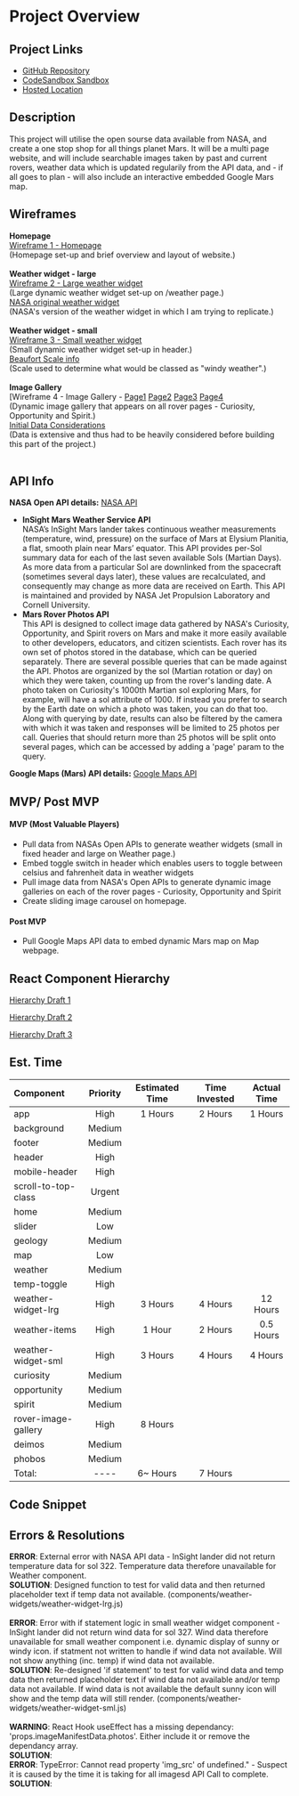 # Project Overview

## Project Links

- [GitHub Repository](https://github.com/joeyhutchinson/react-project-v2)<br/>
- [CodeSandbox Sandbox](https://codesandbox.io/s/github/joeyhutchinson/react-project-v2)<br/>
- [Hosted Location]()<br/>

## Description

This project will utilise the open sourse data available from NASA, and create a one stop shop for all things planet Mars. It will be a multi page website, and will include searchable images taken by past and current rovers, weather data which is updated regularily from the API data, and - if all goes to plan - will also include an interactive embedded Google Mars map. <br/>

## Wireframes
**Homepage**<br/>
[Wireframe 1 - Homepage](https://photos.google.com/share/AF1QipMwMH7_znQlQ6FihfwVoP3q7yiKVvB8rx86eK0r5B7xNnE1O0N2Gc8Q3nbpsMsDqA?key=RERmXzlZWkRvNmV2Q2JSZkZJbUdyWDllVWhGQ2tR)<br/>
(Homepage set-up and brief overview and layout of website.)<br/><br/>
**Weather widget - large**<br/>
[Wireframe 2 - Large weather widget](https://photos.app.goo.gl/fjddEykfgrUSte257)<br/>
(Large dynamic weather widget set-up on /weather page.)<br/>
[NASA original weather widget](https://mars.nasa.gov/insight/weather/)<br/>
(NASA's version of the weather widget in which I am trying to replicate.)<br/><br/>
**Weather widget - small**<br/>
[Wireframe 3 - Small weather widget](https://photos.app.goo.gl/KwRZbjRRBizgCTLT9)<br/>
(Small dynamic weather widget set-up in header.)<br/>
[Beaufort Scale info](https://en.wikipedia.org/wiki/Beaufort_scale)<br/>
(Scale used to determine what would be classed as "windy weather".)<br/><br/>
**Image Gallery**<br/>
[Wireframe 4 - Image Gallery - [Page1](https://photos.google.com/photo/AF1QipOrqghVA5iReWWFsRYlGjvOTNBMvy0JDf8CvUgh) [Page2](https://photos.google.com/photo/AF1QipOxdLBouTdK0Ru4ZaZNCqLJ4b2gh-pDZzzQG_8p) [Page3](https://photos.google.com/photo/AF1QipOjnzbpnJ7tBPi-KvsQ4UsV988glry0S890rQnt) [Page4](https://photos.google.com/photo/AF1QipOLQew6wGPSSyL-0tUUNedbeYQLIsZQrXCf-Dkw)<br/>
(Dynamic image gallery that appears on all rover pages - Curiosity, Opportunity and Spirit.)<br/>
[Initial Data Considerations](https://photos.google.com/album/AF1QipPEFVTSUa1KCMoMW-Zyf7JQLRd19eIVpqeKOE0e/photo/AF1QipMGjbnhVt2cL22bp0OT9dPxg5niOufVyYjMuQbF)<br/>
(Data is extensive and thus had to be heavily considered before building this part of the project.)<br/><br/>

## API Info

**NASA Open API details:** [NASA API](https://api.nasa.gov/)<br/>

- **InSight Mars Weather Service API**<br/>
  NASA’s InSight Mars lander takes continuous weather measurements (temperature, wind, pressure) on the surface of Mars at Elysium Planitia, a flat, smooth plain near Mars’ equator. This API provides per-Sol summary data for each of the last seven available Sols (Martian Days). As more data from a particular Sol are downlinked from the spacecraft (sometimes several days later), these values are recalculated, and consequently may change as more data are received on Earth. This API is maintained and provided by NASA Jet Propulsion Laboratory and Cornell University.<br/>
- **Mars Rover Photos API**<br/>
  This API is designed to collect image data gathered by NASA's Curiosity, Opportunity, and Spirit rovers on Mars and make it more easily available to other developers, educators, and citizen scientists. Each rover has its own set of photos stored in the database, which can be queried separately. There are several possible queries that can be made against the API. Photos are organized by the sol (Martian rotation or day) on which they were taken, counting up from the rover's landing date. A photo taken on Curiosity's 1000th Martian sol exploring Mars, for example, will have a sol attribute of 1000. If instead you prefer to search by the Earth date on which a photo was taken, you can do that too. Along with querying by date, results can also be filtered by the camera with which it was taken and responses will be limited to 25 photos per call. Queries that should return more than 25 photos will be split onto several pages, which can be accessed by adding a 'page' param to the query.<br/>

**Google Maps (Mars) API details:** [Google Maps API]()<br/>

## MVP/ Post MVP

#### MVP (Most Valuable Players)

- Pull data from NASAs Open APIs to generate weather widgets (small in fixed header and large on Weather page.)
- Embed toggle switch in header which enables users to toggle between celsius and fahrenheit data in weather widgets
- Pull image data from NASA's Open APIs to generate dynamic image galleries on each of the rover pages - Curiosity, Opportunity and Spirit
- Create sliding image carousel on homepage.

#### Post MVP

- Pull Google Maps API data to embed dynamic Mars map on Map webpage.

## React Component Hierarchy

[Hierarchy Draft 1](https://photos.google.com/share/AF1QipOYuBPHb3RH9W9jBdtETHhBwoj3yavbeIQqGHrpgEPBs6_tfuG_WMjnFVA6D6SRPg?key=ZXlLZEJlakpOMDAzWC1hUFpVZFpfWDNrZFE1eEtB)<br />

[Hierarchy Draft 2](https://photos.google.com/u/0/album/AF1QipPEFVTSUa1KCMoMW-Zyf7JQLRd19eIVpqeKOE0e/photo/AF1QipMkkaT_rtQTLL6NQn7zWheBUaugHaqkPqmgVFuU)<br/>

[Hierarchy Draft 3](https://photos.google.com/u/0/album/AF1QipPEFVTSUa1KCMoMW-Zyf7JQLRd19eIVpqeKOE0e/photo/AF1QipOVcEPSP7gOZvvcWb9G61BTuXjRMcWgCLeb1TXO)<br/>

## Est. Time

| Component             | Priority | Estimated Time | Time Invested | Actual Time |
| :--------             | :------: | :------------: | :-----------: | :---------: |
| app                   |   High   |    1 Hours     |    2 Hours    |    1 Hours
| background            |   Medium |                |               |
| footer                |   Medium |                |               |
| header                |   High   |                |               |
| mobile-header         |   High   |                |               |
| scroll-to-top-class   |   Urgent |                |               |
| home                  |   Medium |                |               |
| slider                |   Low    |                |               |
| geology               |   Medium |                |               |
| map                   |   Low    |                |               |
| weather               |   Medium |                |               |
| temp-toggle           |   High   |                |               |
| weather-widget-lrg    |   High   |    3 Hours     |   4 Hours     |    12 Hours
| weather-items         |   High   |    1 Hour      |   2 Hours     |    0.5 Hours
| weather-widget-sml    |   High   |    3 Hours     |   4 Hours     |    4 Hours
| curiosity             |   Medium |                |               |
| opportunity           |   Medium |                |               |
| spirit                |   Medium |                |               |
| rover-image-gallery   |   High   |    8 Hours     |               |
| deimos                |   Medium |                |               |
| phobos                |   Medium |                |               |
| Total:                |   ----   |    6~ Hours    |    7 Hours    |

## Code Snippet

## Errors & Resolutions

**ERROR**: External error with NASA API data - InSight lander did not return temperature data for sol 322. Temperature data therefore unavailable for Weather component.<br/>
**SOLUTION**: Designed function to test for valid data and then returned placeholder text if temp data not available. (components/weather-widgets/weather-widget-lrg.js)<br/><br/>
**ERROR**: Error with if statement logic in small weather widget component - InSight lander did not return wind data for sol 327. Wind data therefore unavailable for small weather component i.e. dynamic display of sunny or windy icon. if statment not written to handle if wind data not available. Will not show anything (inc. temp) if wind data not available.<br/>
**SOLUTION**: Re-designed 'if statement' to test for valid wind data and temp data then returned placeholder text if wind data not available and/or temp data not available. If wind data is not available the default sunny icon will show and the temp data will still render. (components/weather-widgets/weather-widget-sml.js)<br/><br/>
**WARNING**: React Hook useEffect has a missing dependancy: 'props.imageManifestData.photos'. Either include it or remove the dependancy array.<br/>
**SOLUTION**:  <br/>
**ERROR**: TypeError: Cannot read property 'img_src' of undefined." - Suspect it is caused by the time it is taking for all imagesd API Call to complete.<br/>
**SOLUTION**:  <br/>
 
